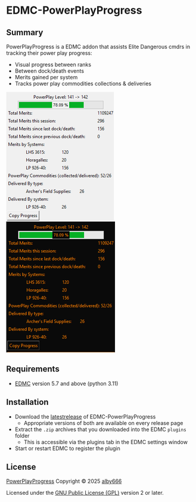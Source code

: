 # EDMC-PowerPlayProgress

## Summary

PowerPlayProgress is a EDMC addon that assists Elite Dangerous cmdrs in tracking their power play progress:

* Visual progress between ranks
* Between dock/death events 
* Merits gained per system
* Tracks power play commodities collections & deliveries

<img src="screen_shot.png"> <img src="screen_shot_dark.png">

## Requirements
* [EDMC] version 5.7 and above (python 3.11)

## Installation

* Download the [latestrelease] of EDMC-PowerPlayProgress
  * Appropriate versions of both are available on every release page
* Extract the `.zip` archives that you downloaded into the EDMC `plugins` folder
  * This is accessible via the plugins tab in the EDMC settings window
* Start or restart EDMC to register the plugin

## License

[PowerPlayProgress] Copyright © 2025 [alby666]

Licensed under the [GNU Public License (GPL)][GPLv2] version 2 or later.

[EDMC]: https://github.com/EDCD/EDMarketConnector/wiki
[PowerPlayProgress]: https://github.com/alby666/EDMC-PowerPlayProgress
[latestrelease]: https://github.com/alby666/EDMC-PowerPlayProgress/releases/latest
[GPLv2]: http://www.gnu.org/licenses/gpl-2.0.html
[alby666]: https://github.com/alby666

